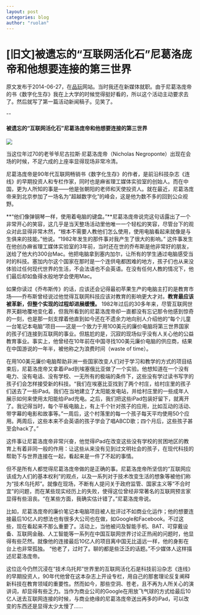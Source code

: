 ```yaml
---
layout: post
categories: blog
author: "ruolan"
---
```

# [旧文]被遗忘的“互联网活化石”尼葛洛庞帝和他想要连接的第三世界
原文发布于2014-06-27，在[品玩](http://www.pingwest.com/nicholas-negroponte-in-beijng/)网站。当时我还在新媒体就职。由于尼葛洛庞帝的书《数字化生存》我在上大学的时候觉得挺好看的，所以这个活动主动要求去了。然后就写了第一篇活动新闻稿子。见笑了。

--


#### 被遗忘的“互联网活化石”尼葛洛庞帝和他想要连接的第三世界
![](https://i.imgur.com/yxkhORl.jpg)

当这位年过70的老爷爷尼古拉斯·尼葛洛庞帝（Nicholas Negroponte）出现在会场的时候，不足六成的上座率显得现场非常冷清。
<!--more-->
尼葛洛庞帝是90年代互联网畅销书《数字化生存》的作者，是前沿科技杂志《连线》的早期投资人和专栏作家，同时也是麻省理工媒体实验室的创始人。而在中国，更为人所知的事是——他是张朝阳的老师和天使投资人。就在最近，尼葛洛庞帝来到北京参加了一场名为“超越数字化”的峰会，这是他为数不多的回到公众视野。

**“他们像弹钢琴一样，使用着电脑的键盘。”**尼葛洛庞帝说完这句话露出了一个非常开心的笑容，这几乎是当天整场活动里他唯一一个轻松的笑容，尽管台下的观众对此显得非常木然，“根本不需要人教他们怎么使用，使用电脑看起来就像是与生俱来的技能。”他说。“1982年发生的那件事对我产生了很大的影响。”
这件事发生在他创办麻省理工媒体实验室的3年前，当时还在世的乔布斯是他非常好的朋友，送给了他大约300台Mac。他把电脑拿到塞内加尔，让所有的学生通过电脑感受当时的科技。塞加内尔这个国家在那时是一个连供电都困难的地方，孩子们也从来没体验过任何现代世界的生活，不会法语也不会英语。在没有任何人教的情况下，他们最后却如鱼得水般地学会使用Mac。

如果你读过《乔布斯传》的话，应该还会记得最初苹果生产的电脑主打的是教育市场——乔布斯曾经说过他觉得互联网科技应该对教育的影响更大才对。**教育最应该被革新，但整个实现的过程却进展缓慢。**
1982年过后的30多年来，尽管互联网世界天翻地覆地变化着，但我所看到的尼葛洛庞帝却一直都没有忘记那令他感到惊奇的一刻，也是那一刻支撑着他直到如今还在不遗余力地向别人介绍他的“每个儿童一台笔记本电脑”项目——这是一个致力于用100美元的廉价电脑将第三世界国家的孩子们连接到互联网的事业。但尴尬的是，沉寂的现场似乎没有人关心他的公益教育事业。事实上，他曾经在10年前在中国寻找100美元廉价电脑的供应商，结果在中国游说的一年半，被他称之为浪费时间（waste of time）。

在用100美元廉价电脑帮助非洲一些国家改变人们对于学习和教学的方式的项目结束后，尼葛洛庞帝又拿着iPad到埃塞俄比亚做了一个实验。他想知道在一个没有电力、没有电话、没有学校、一无所有的极端的条件下，这些没有学过读书写字的孩子们会怎样接受新的科技。“我们在埃塞比亚找到了两个村庄，给村庄里的孩子们送去了一些iPad。我们在当地建立了太阳能发电站，并给村庄里的一些成年人展示如何来使用太阳能给iPad充电。之后，我们把这些iPad包装好留下，就离开了。我记得当时，每个平板电脑上，有上千个针对孩子的应用，比如互动的活动、带字幕的电影和故事等。”一周后，这个村落里的每一个孩子每天平均使用50个应用。两周后，这些本来不会英语的孩子学会了唱ABCD歌；四个月后，这些孩子甚至会hack了。”

这件事让尼葛洛庞帝非常兴奋，他觉得iPad在改变这些没有学校的贫困地区的教育上有着非同一般的作用：让这些从来没有见到过文明社会的孩子，在现代科技的帮助下与世界连接在一起，看起来是一件了不起的事情。

但不是所有人都觉得尼葛洛庞帝做的是正确的事。尼葛洛庞帝所坚信的“互联网应该成为人们的基本权利”的观点，以及一系列对于技术改变生活的想象等被他们称为“技术乌托邦”。就像在现场，不断有人提问关于政府监管、国家主义等“不合时宜”的问题，而在某些现实经历上的失败，使得这位曾经非常著名的互联网预言家显得有些沮丧。“在某些方面，我确实估计错了。”尼葛洛庞帝说。

比如，尼葛洛庞帝的廉价笔记本电脑项目被人批评过不如商业化运作；他的想要连接最后10亿人的想法也有很多大公司也在做，如Google和Facebook。不过这些，现在看起来不那么重要了。活动上，当他被问及智能手机、BAT、可穿戴设备、互联网金融、人工智能等一系列在中国互联网世界讨论正热闹的问题时，他显得有些茫然。就像他的连接最后10亿人的项目离中国无比遥远一样，他的身影在台上也非常孤独。
“他老了，过时了。聊的都是些泛泛的话题。”不少媒体人这样描述尼葛洛庞帝。

这位迄今仍然沉浸在“技术乌托邦”世界里的互联网活化石是科技前沿杂志《连线》的早期投资人，90年代他曾在这本杂志上开设专栏，用自己的那套理论反复阐释新科技在教育领域的重要性。然而如今，那些空洞、苍老，且不再为人所关心的演讲词，却显得有些乏力。当作为商业公司的Google在用放飞气球的方式给最后10亿人送去互联网连接的时候，与商业绝缘的尼葛洛庞帝送出再多的iPad，可以改变的东西还是显得太少太慢了……

